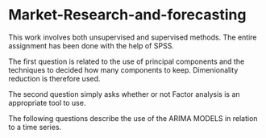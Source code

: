 # Market-Research-and-forecasting

This work involves both unsupervised and supervised methods.
The entire assignment has been done with the help of SPSS.

The first question is related to the use of principal components and the techniques to decided how many components to keep. Dimenionality reduction is therefore used.

The second question simply asks whether or not Factor analysis is an appropriate tool to use.

The following questions describe the use of the ARIMA MODELS in relation to a time series. 
